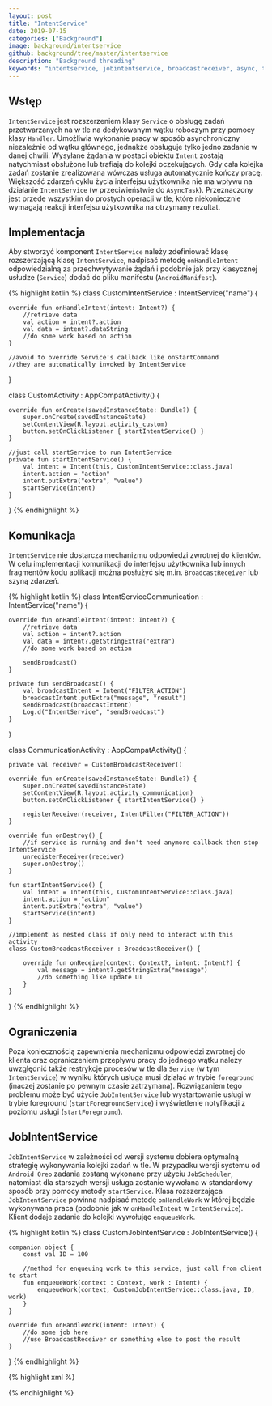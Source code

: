 ```yaml
---
layout: post
title: "IntentService"
date: 2019-07-15
categories: ["Background"]
image: background/intentservice
github: background/tree/master/intentservice
description: "Background threading"
keywords: "intentservice, jobintentservice, broadcastreceiver, async, task, background, onhandleintent, threading, android, programowanie, programming"
---
```


## Wstęp
`IntentService` jest rozszerzeniem klasy `Service` o obsługę zadań przetwarzanych na w tle na dedykowanym wątku roboczym przy pomocy klasy `Handler`. Umożliwia wykonanie pracy w sposób asynchroniczny niezależnie od wątku głównego, jednakże obsługuje tylko jedno zadanie w danej chwili. Wysyłane żądania w postaci obiektu `Intent` zostają natychmiast obsłużone lub trafiają do kolejki oczekujących. Gdy cała kolejka zadań zostanie zrealizowana wówczas usługa automatycznie kończy pracę. Większość zdarzeń cyklu życia interfejsu użytkownika nie ma wpływu na działanie `IntentService` (w przeciwieństwie do `AsyncTask`). Przeznaczony jest przede wszystkim do prostych operacji w tle, które niekoniecznie wymagają reakcji interfejsu użytkownika na otrzymany rezultat.

## Implementacja
Aby stworzyć komponent `IntentService` należy zdefiniować klasę rozszerzającą klasę `IntentService`, nadpisać metodę `onHandleIntent` odpowiedzialną za przechwytywanie żądań i podobnie jak przy klasycznej usłudze (`Service`) dodać do pliku manifestu (`AndroidManifest`).

{% highlight kotlin %}
class CustomIntentService : IntentService("name") {

    override fun onHandleIntent(intent: Intent?) {
        //retrieve data
        val action = intent?.action
        val data = intent?.dataString
        //do some work based on action
    }

    //avoid to override Service's callback like onStartCommand
    //they are automatically invoked by IntentService
}

class CustomActivity : AppCompatActivity() {

    override fun onCreate(savedInstanceState: Bundle?) {
        super.onCreate(savedInstanceState)
        setContentView(R.layout.activity_custom)
        button.setOnClickListener { startIntentService() }
    }

	//just call startService to run IntentService
    private fun startIntentService() {
        val intent = Intent(this, CustomIntentService::class.java)
        intent.action = "action"
        intent.putExtra("extra", "value")
        startService(intent)
    }
}
{% endhighlight %}

## Komunikacja
`IntentService` nie dostarcza mechanizmu odpowiedzi zwrotnej do klientów. W celu implementacji komunikacji do interfejsu użytkownika lub innych fragmentów kodu aplikacji można posłużyć się m.in. `BroadcastReceiver` lub szyną zdarzeń.

{% highlight kotlin %}
class IntentServiceCommunication : IntentService("name") {

    override fun onHandleIntent(intent: Intent?) {
        //retrieve data
        val action = intent?.action
        val data = intent?.getStringExtra("extra")
        //do some work based on action

        sendBroadcast()
    }

    private fun sendBroadcast() {
        val broadcastIntent = Intent("FILTER_ACTION")
        broadcastIntent.putExtra("message", "result")
        sendBroadcast(broadcastIntent)
        Log.d("IntentService", "sendBroadcast")
    }
}

class CommunicationActivity : AppCompatActivity() {

    private val receiver = CustomBroadcastReceiver()

    override fun onCreate(savedInstanceState: Bundle?) {
        super.onCreate(savedInstanceState)
        setContentView(R.layout.activity_communication)
        button.setOnClickListener { startIntentService() }

        registerReceiver(receiver, IntentFilter("FILTER_ACTION"))
    }

    override fun onDestroy() {
        //if service is running and don't need anymore callback then stop IntentService
        unregisterReceiver(receiver)
        super.onDestroy()
    }

    fun startIntentService() {
        val intent = Intent(this, CustomIntentService::class.java)
        intent.action = "action"
        intent.putExtra("extra", "value")
        startService(intent)
    }

    //implement as nested class if only need to interact with this activity
    class CustomBroadcastReceiver : BroadcastReceiver() {

        override fun onReceive(context: Context?, intent: Intent?) {
            val message = intent?.getStringExtra("message")
            //do something like update UI
        }
    }
}
{% endhighlight %}

## Ograniczenia
Poza koniecznością zapewnienia mechanizmu odpowiedzi zwrotnej do klienta oraz ograniczeniem przepływu pracy do jednego wątku należy uwzględnić także restrykcje procesów w tle dla `Service` (w tym `IntentService`) w wyniku których usługa musi działać w trybie `foreground` (inaczej zostanie po pewnym czasie zatrzymana). Rozwiązaniem tego problemu może być użycie `JobIntentService` lub wystartowanie usługi w trybie foreground (`startForegroundService`) i wyświetlenie notyfikacji z poziomu usługi (`startForeground`).

## JobIntentService
`JobIntentService` w zależności od wersji systemu dobiera optymalną strategię wykonywania kolejki zadań w tle. W przypadku wersji systemu od `Android Oreo` zadania zostaną wykonane przy użyciu `JobScheduler`, natomiast dla starszych wersji usługa zostanie wywołana w standardowy sposób przy pomocy metody `startService`. Klasa rozszerzająca `JobIntentService` powinna nadpisać metodę `onHandleWork` w której będzie wykonywana praca (podobnie jak w `onHandleIntent` w `IntentService`). Klient dodaje zadanie do kolejki wywołując `enqueueWork`.

{% highlight kotlin %}
class CustomJobIntentService : JobIntentService() {

    companion object {
        const val ID = 100

        //method for enqueuing work to this service, just call from client to start
        fun enqueueWork(context : Context, work : Intent) {
            enqueueWork(context, CustomJobIntentService::class.java, ID, work)
        }
    }

    override fun onHandleWork(intent: Intent) {
        //do some job here
        //use BroadcastReceiver or something else to post the result
    }
}
{% endhighlight %}

{% highlight xml %}
<!-- remember to add Service to AndroidManifest in the same way like base JobService 
//with required BINB_JOB_SERVICE permission -->
<service
    android:name=".CustomJobIntentService"
    android:permission="android.permission.BIND_JOB_SERVICE"/>
{% endhighlight %}